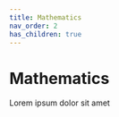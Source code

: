 ```yaml
---
title: Mathematics
nav_order: 2
has_children: true
---
```

# Mathematics

Lorem ipsum dolor sit amet